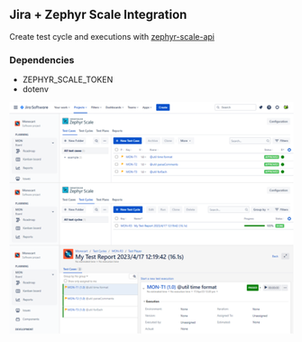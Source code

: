 ## Jira + Zephyr Scale Integration
Create test cycle and executions with [zephyr-scale-api](https://support.smartbear.com/zephyr-scale-cloud/api-docs/)

### Dependencies
- ZEPHYR_SCALE_TOKEN
- dotenv

![](screenshot.png)
